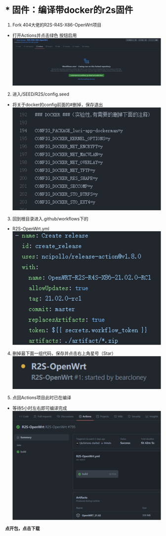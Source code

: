 # * 固件：编译带docker的r2s固件

1. Fork 404大佬的R2S-R4S-X86-OpenWrt项目
 * 打开Actions并点击绿色 按钮启用
![](https://github.com/bearcloney/Megumi-bot/blob/main/another/1.png)

2. 进入/SEED/R2S/config.seed
 * 将关于docker的config前面的#删掉，保存退出
![](https://github.com/bearcloney/Megumi-bot/blob/main/another/2.png)

3. 回到根目录进入.github/workflows下的
 * R2S-OpenWrt.yml
![](https://github.com/bearcloney/Megumi-bot/blob/main/another/3.png)

4. 删掉最下面一组代码，保存并点击右上角星号（Star）
![](https://github.com/bearcloney/Megumi-bot/blob/main/another/4.png)

5. 点回Actions项目此时已在编译
 * 等待5小时左右即可编译完成
![](https://github.com/bearcloney/Megumi-bot/blob/main/another/5.png)

__点开包，点击下载__


